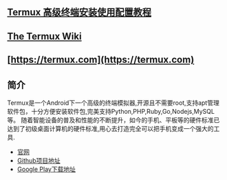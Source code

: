 ## [Termux 高级终端安装使用配置教程](https://www.sqlsec.com/2018/05/termux.html)
## [The Termux Wiki](https://wiki.termux.com/wiki/Main_Page)
## [https://termux.com](https://termux.com)

## 简介
Termux是一个Android下一个高级的终端模拟器,开源且不需要root,支持apt管理软件包，十分方便安装软件包,完美支持Python,PHP,Ruby,Go,Nodejs,MySQL等。
随着智能设备的普及和性能的不断提升，如今的手机、平板等的硬件标准已达到了初级桌面计算机的硬件标准,用心去打造完全可以把手机变成一个强大的工具.
* [官网](https://termux.com/)
* [Github项目地址](https://github.com/termux/termux-app)
* [Google Play下载地址](https://play.google.com/store/apps/details?id=com.termux)
